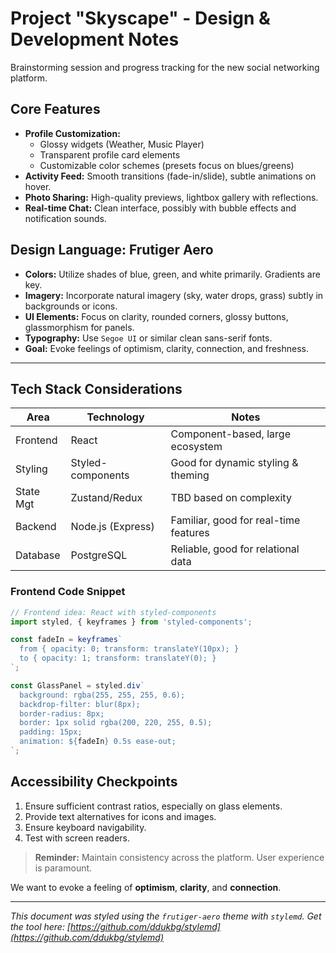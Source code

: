 # Project "Skyscape" - Design & Development Notes

Brainstorming session and progress tracking for the new social networking platform.

## Core Features

*   **Profile Customization:**
    *   Glossy widgets (Weather, Music Player)
    *   Transparent profile card elements
    *   Customizable color schemes (presets focus on blues/greens)
*   **Activity Feed:** Smooth transitions (fade-in/slide), subtle animations on hover.
*   **Photo Sharing:** High-quality previews, lightbox gallery with reflections.
*   **Real-time Chat:** Clean interface, possibly with bubble effects and notification sounds.

## Design Language: Frutiger Aero

-   **Colors:** Utilize shades of blue, green, and white primarily. Gradients are key.
-   **Imagery:** Incorporate natural imagery (sky, water drops, grass) subtly in backgrounds or icons.
-   **UI Elements:** Focus on clarity, rounded corners, glossy buttons, glassmorphism for panels.
-   **Typography:** Use `Segoe UI` or similar clean sans-serif fonts.
-   **Goal:** Evoke feelings of optimism, clarity, connection, and freshness.

***

## Tech Stack Considerations

| Area      | Technology        | Notes                                    |
|-----------|-------------------|------------------------------------------|
| Frontend  | React             | Component-based, large ecosystem         |
| Styling   | Styled-components | Good for dynamic styling & theming       |
| State Mgt | Zustand/Redux     | TBD based on complexity                  |
| Backend   | Node.js (Express) | Familiar, good for real-time features    |
| Database  | PostgreSQL        | Reliable, good for relational data     |

### Frontend Code Snippet
```javascript
// Frontend idea: React with styled-components
import styled, { keyframes } from 'styled-components';

const fadeIn = keyframes`
  from { opacity: 0; transform: translateY(10px); }
  to { opacity: 1; transform: translateY(0); }
`;

const GlassPanel = styled.div`
  background: rgba(255, 255, 255, 0.6);
  backdrop-filter: blur(8px);
  border-radius: 8px;
  border: 1px solid rgba(200, 220, 255, 0.5);
  padding: 15px;
  animation: ${fadeIn} 0.5s ease-out;
`;
```

## Accessibility Checkpoints

1.  Ensure sufficient contrast ratios, especially on glass elements.
2.  Provide text alternatives for icons and images.
3.  Ensure keyboard navigability.
4.  Test with screen readers.

> **Reminder:** Maintain consistency across the platform. User experience is paramount.

We want to evoke a feeling of **optimism**, **clarity**, and **connection**.

---
*This document was styled using the `frutiger-aero` theme with `stylemd`. Get the tool here: [https://github.com/ddukbg/stylemd](https://github.com/ddukbg/stylemd)* 